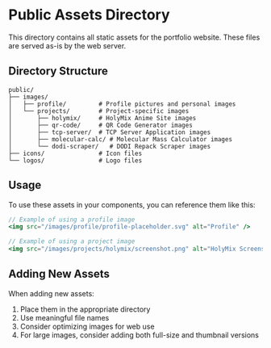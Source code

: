 # Public Assets Directory

This directory contains all static assets for the portfolio website. These files are served as-is by the web server.

## Directory Structure

```
public/
├── images/
│   ├── profile/         # Profile pictures and personal images
│   └── projects/        # Project-specific images
│       ├── holymix/     # HolyMix Anime Site images
│       ├── qr-code/     # QR Code Generator images
│       ├── tcp-server/  # TCP Server Application images
│       ├── molecular-calc/ # Molecular Mass Calculator images
│       └── dodi-scraper/   # DODI Repack Scraper images
├── icons/               # Icon files
└── logos/               # Logo files
```

## Usage

To use these assets in your components, you can reference them like this:

```jsx
// Example of using a profile image
<img src="/images/profile/profile-placeholder.svg" alt="Profile" />

// Example of using a project image
<img src="/images/projects/holymix/screenshot.png" alt="HolyMix Screenshot" />
```

## Adding New Assets

When adding new assets:

1. Place them in the appropriate directory
2. Use meaningful file names
3. Consider optimizing images for web use
4. For large images, consider adding both full-size and thumbnail versions
